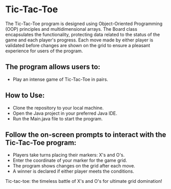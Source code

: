 # Tic-Tac-Toe
The Tic-Tac-Toe program is designed using Object-Oriented Programming (OOP) principles and multidimensional arrays. The Board class encapsulates the functionality, protecting data related to the status of the game and each player's progress. Each move made by either player is validated before changes are shown on the grid to ensure a pleasant experience for users of the program.

## The program allows users to:
- Play an intense game of Tic-Tac-Toe in pairs.

## How to Use:
- Clone the repository to your local machine.
- Open the Java project in your preferred Java IDE.
- Run the Main.java file to start the program.

## Follow the on-screen prompts to interact with the Tic-Tac-Toe program:
- Players take turns placing their markers: X's and O's.
- Enter the coordinate of your marker for the game grid.
- The program shows changes on the grid after each move.
- A winner is declared if either player meets the conditions.

Tic-tac-toe: the timeless battle of X's and O's for ultimate grid domination!